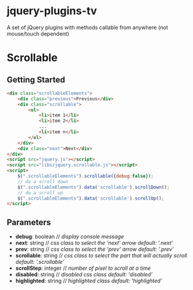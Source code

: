 jquery-plugins-tv
=================

A set of jQuery plugins with methods callable from anywhere (not mouse/touch dependent)

# Scrollable

## Getting Started

```html
<div class="scrollableElements">
	<div class="previous">Previous</div>
	<div class="scrollable">
		<ul>
			<li>item 1</li>
			<li>item 2</li>
			...
			<li>item n</li>
		</ul>
	</div>
	<div class="next">Next</div>
</div>
<script src="jquery.js"></script>
<script src="libs/jquery.scrollable.js"></script>
<script>
	$(".scrollableElements").scrollable({debug:false});
	// do a scroll down
	$(".scrollableElements").data('scrollable').scrollDown();
	// do a scroll up
	$(".scrollableElements").data('scrollable').scrollUp();
</script>
```
## Parameters

* **debug**: boolean // *display console message*
* **next**: string // *css class to select the 'next' arrow default: '.next'*
* **prev**: string // *css class to select the 'prev' arrow default: '.prev'*
* **scrollable**: string // *css class to select the part that will actually scroll default: '.scrollable'*
* **scrollStep**: integer // *number of pixel to scroll at a time*
* **disabled**: string // *disabled css class default: 'disabled'*
* **highlighted**: string // *highlighted class default: 'highlighted'*
